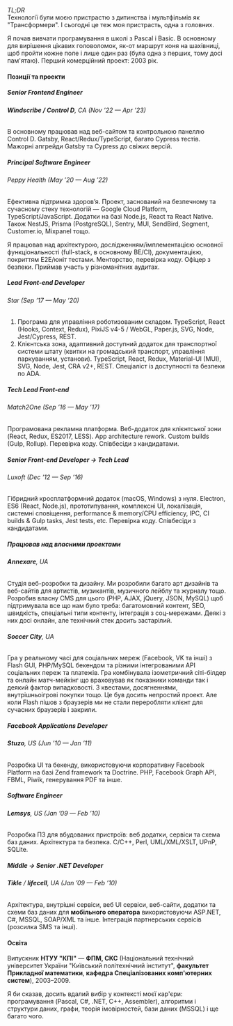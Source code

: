 _TL;DR_\
Технології були моєю пристрастю з дитинства і мультфільмів як "Трансформери". І сьогодні це теж моя пристрасть, одна з головних.

Я почав вивчати програмування в школі з Pascal і Basic. В основному для вирішення цікавих головоломок, як-от маршрут коня на шахівниці, щоб пройти кожне поле і лише один раз (була одна з перших, тому досі пам'ятаю). Перший комерційний проект: 2003 рік.

#### Позиції та проекти

##### **Senior Frontend Engineer**

###### **Windscribe / Control D**, CA (Nov ’22 — Apr ’23)

В основному працював над веб-сайтом та контрольною панеллю Control D. Gatsby, React/Redux/TypeScript, багато Cypress тестів. Мажорні апгрейди Gatsby та Cypress до свіжих версій.

##### Principal Software Engineer

###### Peppy Health (May ’20 — Aug ’22)

Ефективна підтримка здоров’я. Проект, заснований на безпечному та сучасному стеку технологій — Google Cloud Platform, TypeScript/JavaScript. Додатки на базі Node.js, React та React Native.
Також NestJS, Prisma (PostgreSQL), Sentry, MUI, SendBird, Segment, Customer.io, Mixpanel тощо.

Я працював над архітектурою, дослідженням/імплементацією основної функціональності (full-stack, в основному BE/CI), документацією, покриттям E2E/юніт тестами. Менторство, перевірка коду. Офіцер з безпеки. Приймав участь у різноманітних аудитах.

##### Lead Front-end Developer

###### Star (Sep ’17 — May ’20)

1. Програма для управління роботизованим складом.
   TypeScript, React (Hooks, Context, Redux), PixiJS v4-5 / WebGL, Paper.js, SVG, Node, Jest/Cypress, REST.
2. Клієнтська зона, адаптивний доступний додаток для транспортної системи штату (квитки на громадський транспорт, управління паркуванням, установи).
   TypeScript, React, Redux, Material-UI (MUI), SVG, Node, Jest, CRA v2+, REST. Спеціаліст із доступності та безпеки по ADA.

##### Tech Lead Front-end

###### Match2One (Sep ’16 — May ’17)

Програмована рекламна платформа. Веб-додаток для клієнтської зони (React, Redux, ES2017, LESS).
App architecture rework. Custom builds (Gulp, Rollup).
Перевірка коду. Співбесіди з кандидатами.

##### **Senior Front-end Developer** → Tech Lead

###### Luxoft (Dec ’12 — Sep ’16)

Гібридний кросплатформний додаток (macOS, Windows) з нуля.
Electron, ES6 (React, Node.js), прототипування, комплексні UI, локалізація, системні сповіщення, performance & memory/CPU efficiency, IPC, CI builds & Gulp tasks, Jest tests, etc.
Перевірка коду. Співбесіди з кандидатами.

##### Працював над **власними** проектами

###### **Annexare**, UA

Студія веб-розробки та дизайну. Ми розробили багато арт дизайнів та веб-сайтів для артистів, музикантів, музичного лейблу та журналу тощо. Розробив власну CMS для цього (PHP, AJAX, jQuery, JSON, MySQL) щоб підтримувала все що нам було треба: багатомовний контент, SEO, швидкість, спеціальні типи контенту, інтеграція з соц-мережами. Деякі з них досі онлайн, але технічний стек досить застарілий.

###### **Soccer City**, UA

Гра у реальному часі для соціальних мереж (Facebook, VK та інші) з Flash GUI, PHP/MySQL бекендом та різними інтегрованими API соціальних переж та платежів. Гра комбінувала ізометричний сіті-білдер та онлайн матч-мейкінг що враховував як показники команди так і деякий фактор випадковості. З квестами, досягненнями, внутрішньоігрові покупки тощо. Це був досить непростий проект. Але коли Flash пішов з браузерів ми не стали переробляти клієнт для сучасних браузерів і закрили.

##### **Facebook Applications Developer**

###### **Stuzo**, US (Jun ’10 — Jan ’11)

Розробка UI та бекенду, використовуючи корпоративну Facebook Platform на базі Zend framework та Doctrine. PHP, Facebook Graph API, FBML, Piwik, генерування PDF та інше.

##### **Software Engineer**

###### **Lemsys**, US (Jan ’09 — Feb ’10)

Розробка ПЗ для вбудованих пристроїв: веб додатки, сервіси та схема баз даних. Архітектура та безпека. C/C++, Perl, UML/XML/XSLT, UPnP, SQLite.

##### **Middle** → **Senior .NET Developer**

###### **Tikle** / **lifecell**, UA (Jan ’09 — Feb ’10)

Архітектура, внутрішні сервіси, веб UI сервіси, веб-сайти, додатки та схеми баз даних для **мобільного оператора** використовуючи ASP.NET, C#, MSSQL, SOAP/XML та інше. Інтеграція партнерських сервісів (розсилка SMS та інші).

#### Освіта

Випускник **НТУУ "КПІ"** — **ФПМ, СКС** (Національний технічний університет України "Київський політехнічний інститут", **факультет Прикладної математики**, **кафедра Спеціалізованих комп'ютерних систем**), 2003–2009.

Я би сказав, досить вдалий вибір у контексті моєї кар'єри: програмування (Pascal, C#, .NET, C++, Assembler), алгоритми і структури даних, графи, теорія імовірностей, бази даних (MSSQL) і ще багато чого.
